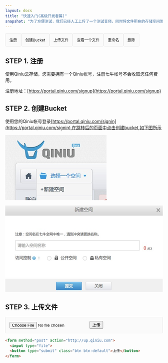 ```yaml
---
layout: docs
title: "快速入门(高级开发者篇)"
snapshot: "为了方便测试，我们已经人工上传了一个测试音频，同时将文件所在的存储空间暂设为公开属性。公开属性表示我们上传的文件能够以 HTTP 的方式公开提供下载。"
---
```


<style type="text/css">
  .dd{
      display: block;
      padding: 12.5px;
      font-size: 12px;
      line-height: 15px;
      float: left;
      word-break: break-all;
      word-wrap: break-word;
      white-space: pre;
      white-space: pre-wrap;
      background-color: #fafafa;
      border: 1px solid #e9e9e9;
      border-top-right-radius: 3px;
      border-top-left-radius: 3px;
      border-bottom-right-radius: 3px;
      border-bottom-left-radius: 3px;
    }
    form{
      display: block;
      padding: 12.5px;
      font-size: 12px;
      line-height: 15px;
      background-color: #fafafa;
      border: 1px solid #e9e9e9;
      border-top-right-radius: 3px;
      border-top-left-radius: 3px;
      border-bottom-right-radius: 3px;
      border-bottom-left-radius: 3px;

    }
</style>

<div class="dd">注册</div>
<div class="dd">创建Bucket</div>
<div class="dd">上传文件</div>
<div class="dd">查看一个文件</div>
<div class="dd">重命名</div>
<div class="dd">删除</div>
<div style="clear:both"></div>



<a name="signup"></a>

## STEP 1. 注册

使用Qiniu云存储，您需要拥有一个Qiniu帐号，注册七牛帐号不会收取您任何费用。


注册地址：[https://portal.qiniu.com/signup](https://portal.qiniu.com/signup)

<a name="mkbucket"></a>

## STEP 2. 创建Bucket

使用您的Qiniu帐号登录[https://portal.qiniu.com/signin](https://portal.qiniu.com/signin),在跳转后的页面中点击创建bucket,如下图所示

![创建bucket](img/signup1.png)

![创建bucket](img/mkbucket2.png)

## STEP 3. 上传文件

<form method="post" action="http://up.qiniu.com">
  <input id="token" name="token" value="iN7NgwM31j4-BZacMjPrOQBs34UG1maYCAQmhdCV:T4u6NJLv9-VpNZmfdEqAWUA_6SE=:eyJzY29wZSI6InF0ZXN0YnVja2V0OmhlbGxvcWluaXUiLCJkZWFkbGluZSI6MTcwMDQ3MjQwM30=" hidden="true">
  <input name="file" class="ipt" type="file" />
  <button type="submit" class="btn btn-default">上传</button>
</form>

``` html
<form method="post" action="http://up.qiniu.com">
  <input type="file">
  <button type="submit" class="btn btn-default">上传</button>
</form>
```
